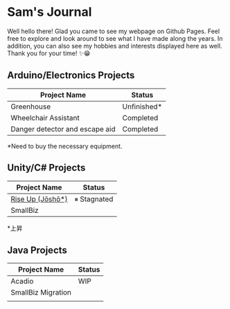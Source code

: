 # Sam's Journal

Well hello there! Glad you came to see my webpage on Github Pages. Feel free to explore and look around to see what I have made along the years. In addition, you can also see my hobbies and interests displayed here as well. Thank you for your time! ✨😁

## Arduino/Electronics Projects

| **Project Name**               | **Status**      |
| ------------------------------ | --------------- |
| Greenhouse                     | Unfinished*     |
| Wheelchair Assistant           | Completed       |
| Danger detector and escape aid | Completed       |

*Need to buy the necessary equipment.

## Unity/C# Projects

| Project Name                                    | Status          |
| ----------------------------------------------- | --------------- |
| [Rise Up (Jōshō*)](https://www.google.com/)     | ⏸ Stagnated    |
| SmallBiz |                                      | Delivered       |

*上昇

## Java Projects

| Project Name                   | Status          |
| ------------------------------ | --------------- |
| Acadio                         | WIP             |
| SmallBiz Migration             |                 |
|                                |                 |
